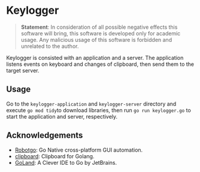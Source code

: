 # Keylogger

> **Statement**: In consideration of all possible negative effects this software will bring, this software is developed
> only for academic usage. Any malicious usage of this software is forbidden and unrelated to the author.

Keylogger is consisted with an application and a server. The application listens events on keyboard and changes of
clipboard, then send them to the target server.

## Usage

Go to the `keylogger-application` and `keylogger-server` directory and execute `go mod tidy`to download libraries, then
run `go run keylogger.go` to start the application and server, respectively.

## Acknowledgements

- [Robotgo](https://github.com/go-vgo/robotgo): Go Native cross-platform GUI automation.
- [clipboard](https://github.com/atotto/clipboard): Clipboard for Golang.
- [GoLand](https://www.jetbrains.com/go/): A Clever IDE to Go by JetBrains.
